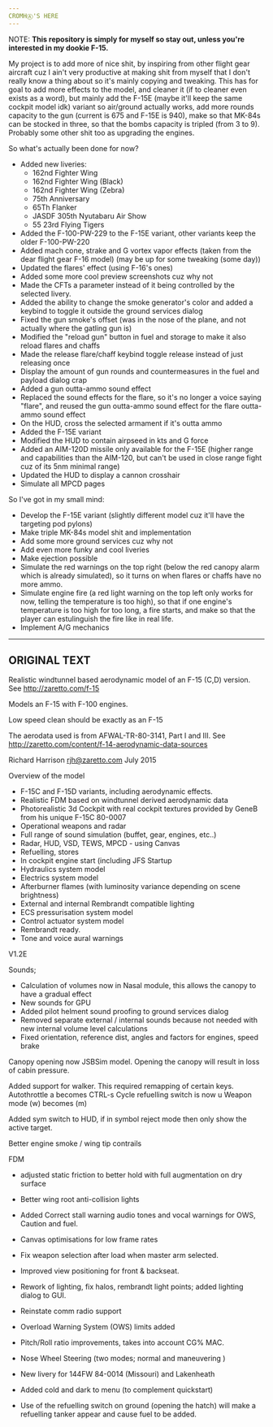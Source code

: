 ```yaml
---
CROMHⒶ'S HERE
---
```


NOTE: **This repository is simply for myself so stay out, unless you're interested in my dookie F-15.**

My project is to add more of nice shit, by inspiring from other flight gear aircraft cuz I ain't very productive at making shit from myself that I don't really know a thing about so it's mainly copying and tweaking. This has for goal to add more effects to the model, and cleaner it (if to cleaner even exists as a word), but mainly add the F-15E (maybe it'll keep the same cockpit model idk) variant so air/ground actually works, add more rounds capacity to the gun (current is 675 and F-15E is 940), make so that MK-84s can be stocked in three, so that the bombs capacity is tripled (from 3 to 9). Probably some other shit too as upgrading the engines.

So what's actually been done for now?

* Added new liveries:
  - 162nd Fighter Wing
  - 162nd Fighter Wing (Black)
  - 162nd Fighter Wing (Zebra)
  - 75th Anniversary
  - 65Th Flanker
  - JASDF 305th Nyutabaru Air Show
  - 55 23rd Flying Tigers
* Added the F-100-PW-229 to the F-15E variant, other variants keep the older F-100-PW-220
* Added mach cone, strake and G vortex vapor effects (taken from the dear flight gear F-16 model) (may be up for some tweaking (some day))
* Updated the flares' effect (using F-16's ones)
* Added some more cool preview screenshots cuz why not
* Made the CFTs a parameter instead of it being controlled by the selected livery.
* Added the ability to change the smoke generator's color and added a keybind to toggle it outside the ground services dialog
* Fixed the gun smoke's offset (was in the nose of the plane, and not actually where the gatling gun is)
* Modified the "reload gun" button in fuel and storage to make it also reload flares and chaffs
* Made the release flare/chaff keybind toggle release instead of just releasing once
* Display the amount of gun rounds and countermeasures in the fuel and payload dialog crap
* Added a gun outta-ammo sound effect
* Replaced the sound effects for the flare, so it's no longer a voice saying "flare", and reused the gun outta-ammo sound effect for the flare outta-ammo sound effect
* On the HUD, cross the selected armament if it's outta ammo
* Added the F-15E variant
* Modified the HUD to contain airpseed in kts and G force
* Added an AIM-120D missile only available for the F-15E (higher range and capabilities than the AIM-120, but can't be used in close range fight cuz of its 5nm minimal range)
* Updated the HUD to display a cannon crosshair
* Simulate all MPCD pages

So I've got in my small mind:

* Develop the F-15E variant (slightly different model cuz it'll have the targeting pod pylons)
* Make triple MK-84s model shit and implementation
* Add some more ground services cuz why not
* Add even more funky and cool liveries
* Make ejection possible
* Simulate the red warnings on the top right (below the red canopy alarm which is already simulated), so it turns on when flares or chaffs have no more ammo.
* Simulate engine fire (a red light warning on the top left only works for now, telling the temperature is too high), so that if one engine's temperature is too high for too long, a fire starts, and make so that the player can estulinguish the fire like in real life.
* Implement A/G mechanics

---
ORIGINAL TEXT
---

Realistic windtunnel based aerodynamic model of an F-15 (C,D) version. See http://zaretto.com/f-15

Models an F-15 with F-100 engines.

Low speed clean should be exactly as an F-15 

The aerodata used is from AFWAL-TR-80-3141, Part I and III. See http://zaretto.com/content/f-14-aerodynamic-data-sources

Richard Harrison rjh@zaretto.com
July 2015

Overview of the model

* F-15C and F-15D variants, including aerodynamic effects.
* Realistic FDM based on windtunnel derived aerodynamic data
* Photorealistic 3d Cockpit with real cockpit textures provided by GeneB from his unique F-15C 80-0007
* Operational weapons and radar
* Full range of sound simulation (buffet, gear, engines, etc..)
* Radar, HUD, VSD, TEWS, MPCD - using Canvas
* Refuelling, stores
* In cockpit engine start (including JFS Startup
* Hydraulics system model
* Electrics system model
* Afterburner flames (with luminosity variance depending on scene brightness)
* External and internal Rembrandt compatible lighting
* ECS pressurisation system model
* Control actuator system model
* Rembrandt ready.
* Tone and voice aural warnings 

V1.2E

Sounds; 

 - Calculation of volumes now in Nasal module, this allows the canopy to have a gradual effect
 - New sounds for GPU
 - Added pilot helment sound proofing to ground services dialog
 - Removed separate external / internal sounds because not needed with new internal volume level calculations
 - Fixed orientation, reference dist, angles and factors for engines, speed brake

Canopy opening now JSBSim model. Opening the canopy will result in loss of cabin pressure.

Added support for walker. This required remapping of certain keys.
   Autothrottle a becomes CTRL-s
   Cycle refuelling switch is now u
   Weapon mode (w) becomes (m)

Added sym switch to HUD, if in symbol reject mode then only show the active target.

Better engine smoke / wing tip contrails

FDM

 - adjusted static friction to better hold with full augmentation on dry surface

- Better wing root anti-collision lights
- Added Correct stall warning audio tones and vocal warnings for OWS, Caution and fuel.
- Canvas optimisations for low frame rates
- Fix weapon selection after load when master arm selected.
- Improved view positioning for front & backseat.
- Rework of lighting, fix halos, rembrandt light points; added lighting dialog to GUI.
- Reinstate comm radio support
- Overload Warning System (OWS) limits added
- Pitch/Roll ratio improvements, takes into account CG% MAC.
- Nose Wheel Steering (two modes; normal and maneuvering )

- New livery for 144FW 84-0014 (Missouri) and Lakenheath

- Added cold and dark to menu (to complement quickstart)

- Use of the refuelling switch on ground (opening the hatch) will make a refuelling tanker appear and cause fuel to be added.
